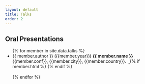 ```yaml
---
layout: default
title: Talks
order: 2
---
```


## Oral Presentations

<ul>
{% for member in site.data.talks %}
  <!-- - {{ member.name }}    -->
  <li>
    {{ member.author }} ({{member.year}}) <b>{{ member.name }}</b> {{member.conf}}, {{member.city}}, {{member.country}}. &nbsp;<a href="{{ site.baseurl }}/talks/assets/{{ member.file }}"> <i class="fa fa-file-pdf-o"></i></a>
    {% if member.html %}
    <a href="{{ site.baseurl }}/talks/assets/{{ member.html }}"><i class="fa fa-html5" aria-hidden="true"></i></a>
    {% endif %}
  </li>
  <br>
{% endfor %}
</ul>
